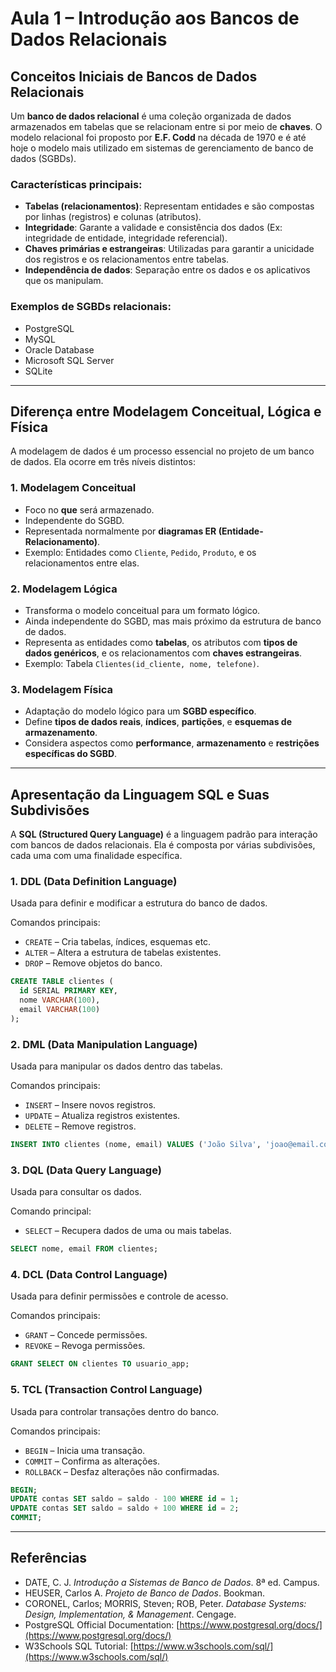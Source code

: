 # Aula 1 – Introdução aos Bancos de Dados Relacionais

## Conceitos Iniciais de Bancos de Dados Relacionais

Um **banco de dados relacional** é uma coleção organizada de dados armazenados em tabelas que se relacionam entre si por meio de **chaves**. O modelo relacional foi proposto por **E.F. Codd** na década de 1970 e é até hoje o modelo mais utilizado em sistemas de gerenciamento de banco de dados (SGBDs).

### Características principais:

* **Tabelas (relacionamentos)**: Representam entidades e são compostas por linhas (registros) e colunas (atributos).
* **Integridade**: Garante a validade e consistência dos dados (Ex: integridade de entidade, integridade referencial).
* **Chaves primárias e estrangeiras**: Utilizadas para garantir a unicidade dos registros e os relacionamentos entre tabelas.
* **Independência de dados**: Separação entre os dados e os aplicativos que os manipulam.

### Exemplos de SGBDs relacionais:

* PostgreSQL
* MySQL
* Oracle Database
* Microsoft SQL Server
* SQLite

---

## Diferença entre Modelagem Conceitual, Lógica e Física

A modelagem de dados é um processo essencial no projeto de um banco de dados. Ela ocorre em três níveis distintos:

### 1. Modelagem Conceitual

* Foco no **que** será armazenado.
* Independente do SGBD.
* Representada normalmente por **diagramas ER (Entidade-Relacionamento)**.
* Exemplo: Entidades como `Cliente`, `Pedido`, `Produto`, e os relacionamentos entre elas.

### 2. Modelagem Lógica

* Transforma o modelo conceitual para um formato lógico.
* Ainda independente do SGBD, mas mais próximo da estrutura de banco de dados.
* Representa as entidades como **tabelas**, os atributos com **tipos de dados genéricos**, e os relacionamentos com **chaves estrangeiras**.
* Exemplo: Tabela `Clientes(id_cliente, nome, telefone)`.

### 3. Modelagem Física

* Adaptação do modelo lógico para um **SGBD específico**.
* Define **tipos de dados reais**, **índices**, **partições**, e **esquemas de armazenamento**.
* Considera aspectos como **performance**, **armazenamento** e **restrições específicas do SGBD**.

---

## Apresentação da Linguagem SQL e Suas Subdivisões

A **SQL (Structured Query Language)** é a linguagem padrão para interação com bancos de dados relacionais. Ela é composta por várias subdivisões, cada uma com uma finalidade específica.

### 1. DDL (Data Definition Language)

Usada para definir e modificar a estrutura do banco de dados.

Comandos principais:

* `CREATE` – Cria tabelas, índices, esquemas etc.
* `ALTER` – Altera a estrutura de tabelas existentes.
* `DROP` – Remove objetos do banco.

```sql
CREATE TABLE clientes (
  id SERIAL PRIMARY KEY,
  nome VARCHAR(100),
  email VARCHAR(100)
);
```

### 2. DML (Data Manipulation Language)

Usada para manipular os dados dentro das tabelas.

Comandos principais:

* `INSERT` – Insere novos registros.
* `UPDATE` – Atualiza registros existentes.
* `DELETE` – Remove registros.

```sql
INSERT INTO clientes (nome, email) VALUES ('João Silva', 'joao@email.com');
```

### 3. DQL (Data Query Language)

Usada para consultar os dados.

Comando principal:

* `SELECT` – Recupera dados de uma ou mais tabelas.

```sql
SELECT nome, email FROM clientes;
```

### 4. DCL (Data Control Language)

Usada para definir permissões e controle de acesso.

Comandos principais:

* `GRANT` – Concede permissões.
* `REVOKE` – Revoga permissões.

```sql
GRANT SELECT ON clientes TO usuario_app;
```

### 5. TCL (Transaction Control Language)

Usada para controlar transações dentro do banco.

Comandos principais:

* `BEGIN` – Inicia uma transação.
* `COMMIT` – Confirma as alterações.
* `ROLLBACK` – Desfaz alterações não confirmadas.

```sql
BEGIN;
UPDATE contas SET saldo = saldo - 100 WHERE id = 1;
UPDATE contas SET saldo = saldo + 100 WHERE id = 2;
COMMIT;
```

---

## Referências

* DATE, C. J. *Introdução a Sistemas de Banco de Dados*. 8ª ed. Campus.
* HEUSER, Carlos A. *Projeto de Banco de Dados*. Bookman.
* CORONEL, Carlos; MORRIS, Steven; ROB, Peter. *Database Systems: Design, Implementation, & Management*. Cengage.
* PostgreSQL Official Documentation: [https://www.postgresql.org/docs/](https://www.postgresql.org/docs/)
* W3Schools SQL Tutorial: [https://www.w3schools.com/sql/](https://www.w3schools.com/sql/)
